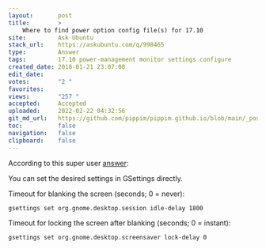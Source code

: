 ```yaml
---
layout:       post
title:        >
    Where to find power option config file(s) for 17.10
site:         Ask Ubuntu
stack_url:    https://askubuntu.com/q/998465
type:         Answer
tags:         17.10 power-management monitor settings configure
created_date: 2018-01-21 23:07:08
edit_date:    
votes:        "2 "
favorites:    
views:        "257 "
accepted:     Accepted
uploaded:     2022-02-22 04:32:56
git_md_url:   https://github.com/pippim/pippim.github.io/blob/main/_posts/2018/2018-01-21-Where-to-find-power-option-config-file_s_-for-17.10.md
toc:          false
navigation:   false
clipboard:    false
---
```


According to this super user [answer][1]:

You can set the desired settings in GSettings directly.

Timeout for blanking the screen (seconds; 0 = never):

``` 
gsettings set org.gnome.desktop.session idle-delay 1800
```

Timeout for locking the screen after blanking (seconds; 0 = instant):

``` 
gsettings set org.gnome.desktop.screensaver lock-delay 0
```



  [1]: https://superuser.com/questions/727120/make-gnome-screen-lock-after-1-hour-not-15-minutes

